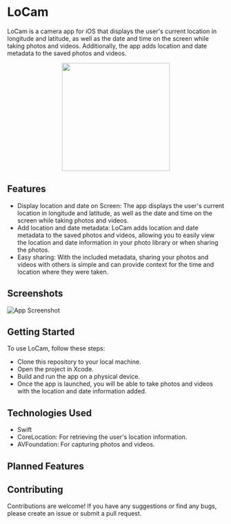 # LoCam

LoCam is a camera app for iOS that displays the user's current location in longitude and latitude, as well as the date and time on the screen while taking photos and videos. Additionally, the app adds location and date metadata to the saved photos and videos.

<p align="center">
    <img src="https://github.com/graygoos/LoCam/assets/52054174/bc63da41-b8e3-4804-be8f-9bf52b51cf22" width="250" height="250">
</p>

## Features

* Display location and date on Screen: The app displays the user's current location in longitude and latitude, as well as the date and time on the screen while taking photos and videos.  
* Add location and date metadata: LoCam adds location and date metadata to the saved photos and videos, allowing you to easily view the location and date information in your photo library or when sharing the photos.    
* Easy sharing: With the included metadata, sharing your photos and videos with others is simple and can provide context for the time and location where they were taken.

## Screenshots

![App Screenshot](https://via.placeholder.com/468x300?text=App+Screenshot+Here)

## Getting Started

To use LoCam, follow these steps:

* Clone this repository to your local machine.
* Open the project in Xcode.
* Build and run the app on a physical device.
* Once the app is launched, you will be able to take photos and videos with the location and date information added.

## Technologies Used

* Swift  
* CoreLocation: For retrieving the user's location information.  
* AVFoundation: For capturing photos and videos.

## Planned Features

## Contributing

Contributions are welcome! If you have any suggestions or find any bugs, please create an issue or submit a pull request.

